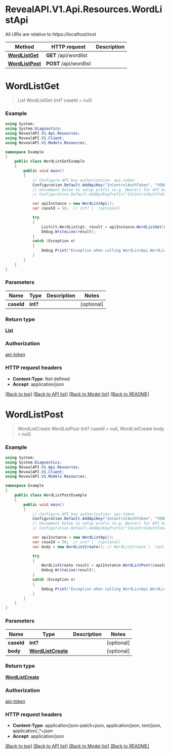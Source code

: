 # RevealAPI.V1.Api.Resources.WordListApi

All URIs are relative to *https://localhost/rest*

Method | HTTP request | Description
------------- | ------------- | -------------
[**WordListGet**](WordListApi.md#wordlistget) | **GET** /api/wordlist | 
[**WordListPost**](WordListApi.md#wordlistpost) | **POST** /api/wordlist | 


<a name="wordlistget"></a>
# **WordListGet**
> List<WordList> WordListGet (int? caseId = null)



### Example
```csharp
using System;
using System.Diagnostics;
using RevealAPI.V1.Api.Resources;
using RevealAPI.V1.Client;
using RevealAPI.V1.Models.Resources;

namespace Example
{
    public class WordListGetExample
    {
        public void main()
        {
            // Configure API key authorization: api-token
            Configuration.Default.AddApiKey("InControlAuthToken", "YOUR_API_KEY");
            // Uncomment below to setup prefix (e.g. Bearer) for API key, if needed
            // Configuration.Default.AddApiKeyPrefix("InControlAuthToken", "Bearer");

            var apiInstance = new WordListApi();
            var caseId = 56;  // int? |  (optional) 

            try
            {
                List&lt;WordList&gt; result = apiInstance.WordListGet(caseId);
                Debug.WriteLine(result);
            }
            catch (Exception e)
            {
                Debug.Print("Exception when calling WordListApi.WordListGet: " + e.Message );
            }
        }
    }
}
```

### Parameters

Name | Type | Description  | Notes
------------- | ------------- | ------------- | -------------
 **caseId** | **int?**|  | [optional] 

### Return type

[**List<WordList>**](WordList.md)

### Authorization

[api-token](../README.md#api-token)

### HTTP request headers

 - **Content-Type**: Not defined
 - **Accept**: application/json

[[Back to top]](#) [[Back to API list]](../README.md#documentation-for-api-endpoints) [[Back to Model list]](../README.md#documentation-for-models) [[Back to README]](../README.md)

<a name="wordlistpost"></a>
# **WordListPost**
> WordListCreate WordListPost (int? caseId = null, WordListCreate body = null)



### Example
```csharp
using System;
using System.Diagnostics;
using RevealAPI.V1.Api.Resources;
using RevealAPI.V1.Client;
using RevealAPI.V1.Models.Resources;

namespace Example
{
    public class WordListPostExample
    {
        public void main()
        {
            // Configure API key authorization: api-token
            Configuration.Default.AddApiKey("InControlAuthToken", "YOUR_API_KEY");
            // Uncomment below to setup prefix (e.g. Bearer) for API key, if needed
            // Configuration.Default.AddApiKeyPrefix("InControlAuthToken", "Bearer");

            var apiInstance = new WordListApi();
            var caseId = 56;  // int? |  (optional) 
            var body = new WordListCreate(); // WordListCreate |  (optional) 

            try
            {
                WordListCreate result = apiInstance.WordListPost(caseId, body);
                Debug.WriteLine(result);
            }
            catch (Exception e)
            {
                Debug.Print("Exception when calling WordListApi.WordListPost: " + e.Message );
            }
        }
    }
}
```

### Parameters

Name | Type | Description  | Notes
------------- | ------------- | ------------- | -------------
 **caseId** | **int?**|  | [optional] 
 **body** | [**WordListCreate**](WordListCreate.md)|  | [optional] 

### Return type

[**WordListCreate**](WordListCreate.md)

### Authorization

[api-token](../README.md#api-token)

### HTTP request headers

 - **Content-Type**: application/json-patch+json, application/json, text/json, application/_*+json
 - **Accept**: application/json

[[Back to top]](#) [[Back to API list]](../README.md#documentation-for-api-endpoints) [[Back to Model list]](../README.md#documentation-for-models) [[Back to README]](../README.md)

